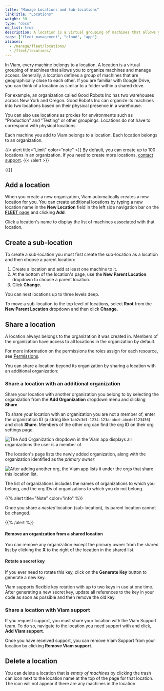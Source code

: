 ```yaml
---
title: "Manage Locations and Sub-locations"
linkTitle: "Locations"
weight: 30
type: "docs"
no_list: true
description: A location is a virtual grouping of machines that allows you to organize machines and manage access to your fleets.
tags: ["fleet management", "cloud", "app"]
aliases:
  - /manage/fleet/locations/
  - /fleet/locations/
---
```


In Viam, every machine belongs to a location.
A location is a virtual grouping of machines that allows you to organize machines and manage access.
Generally, a location defines a group of machines that are geographically close to each other.
If you are familiar with Google Drive, you can think of a location as similar to a folder within a shared drive.

For example, an organization called Good Robots Inc has two warehouses across New York and Oregon.
Good Robots Inc can organize its machines into two locations based on their physical presence in a warehouse.

You can also use locations as proxies for environments such as "Production" and "Testing" or other groupings.
Locations do not have to correspond with physical locations.

Each machine you add to Viam belongs to a location.
Each location belongs to an organization.

{{< alert title="Limit" color="note" >}}
By default, you can create up to 100 locations in an organization.
If you need to create more locations, [contact support](mailto:support@viam.com).
{{< /alert >}}

{{<youtube embed_url="https://www.youtube-nocookie.com/embed/eb7v6dabCGQ">}}

## Add a location

When you create a new organization, Viam automatically creates a new location for you.
You can create additional locations by typing a new location name in the **New Location** field in the left side navigation bar on the [**FLEET** page](https://app.viam.com/robots) and clicking **Add**.

Click a location's name to display the list of machines associated with that location.

## Create a sub-location

To create a sub-location you must first create the sub-location as a location and then choose a parent location:

1. Create a location and add at least one machine to it.
2. At the bottom of the location's page, use the **New Parent Location** dropdown to choose a parent location.
3. Click **Change**.

You can nest locations up to three levels deep.

To move a sub-location to the top level of locations, select **Root** from the **New Parent Location** dropdown and then click **Change**.

## Share a location

A location always belongs to the organization it was created in.
Members of the organization have access to all locations in the organization by default.

For more information on the permissions the roles assign for each resource, see [Permissions](/cloud/rbac/#locations).

You can share a location beyond its organization by sharing a location with an additional organization:

### Share a location with an additional organization

Share your location with another organization you belong to by selecting the organization from the **Add Organization** dropdown menu and clicking **Share**.

To share your location with an organization you are not a member of, enter the organization ID (a string like `1ab2c3d1-1234-123a-abcd-abcdef123456`) and click **Share**.
Members of the other org can find the org ID on their org settings page.

![The Add Organization dropdown in the Viam app displays all organizations the user is a member of.](/fleet/app-usage/add-org-drop-down.png)

The location's page lists the newly added organization, along with the organization identified as the _primary owner_:

![After adding another org, the Viam app lists it under the orgs that share this location list.](/fleet/app-usage/after-add-org.png)

The list of organizations includes the names of organizations to which you belong, and the org IDs of organizations to which you do not belong.

{{% alert title="Note" color="info" %}}

Once you share a _nested_ location (sub-location), its parent location cannot be changed.

{{% /alert %}}

#### Remove an organization from a shared location

You can remove any organization except the primary owner from the shared list by clicking the **X** to the right of the location in the shared list.

<!-- location keys are going away and we haven't documented the CLI changes yet that allow you to to create a location level secret.
#### Share a location using location secret keys

Grant programmatic access to your location by sharing a location secret key.

You can see the secret keys for a location in the **Location Secret Keys** dropdown:

![The list of secret keys that can grant access to a location displays in the location secret keys dropdown menu of the Viam app.](/fleet/app-usage/location-secret-keys-dropdown.png)

{{< alert title="Caution" color="caution" >}}
Do not share your location secret, part secret, or machine address publicly.
Sharing this information could compromise your system security by allowing unauthorized access to your machine, or to the computer running your machine.
{{< /alert >}}
-->

#### Rotate a secret key

If you ever need to rotate this key, click on the **Generate Key** button to generate a new key.

Viam supports flexible key rotation with up to two keys in use at one time.
After generating a new secret key, update all references to the key in your code as soon as possible and then remove the old key.

### Share a location with Viam support

If you request support, you must share your location with the Viam Support team.
To do so, navigate to the location you need support with and click, **Add Viam support**.

Once you have received support, you can remove Viam Support from your location by clicking **Remove Viam support**.

## Delete a location

You can delete a location that is _empty of machines_ by clicking the trash can icon next to the location name at the top of the page for that location.
The icon will not appear if there are any machines in the location.
